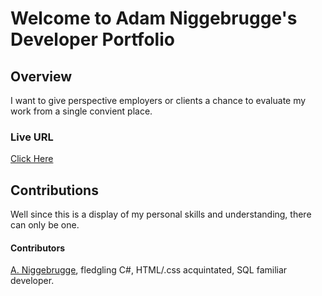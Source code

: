 # Welcome to Adam Niggebrugge's Developer Portfolio

## Overview
I want to give perspective employers or clients a chance to evaluate my work from a single convient place.

### Live URL
[Click Here]()

## Contributions
Well since this is a display of my personal skills and understanding, there can only be one.
#### Contributors
[A. Niggebrugge](https://github.com/adam-niggebrugge), fledgling C#, HTML/.css acquintated, SQL familiar developer.  

